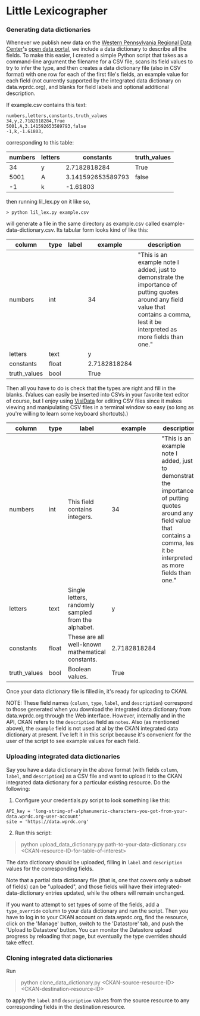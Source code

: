 # Little Lexicographer

### Generating data dictionaries
Whenever we publish new data on the [Western Pennsylvania Regional Data Center](https://www.wprdc.org)'s [open data portal](https://data.wprdc.org), we include a data dictionary to describe all the fields. To make this easier, I created a simple Python script that takes as a command-line argument the filename for a CSV file, scans its field values to try to infer the type, and then creates a data dictionary file (also in CSV format) with one row for each of the first file's fields, an example value for each field (not currently supported by the integrated data dictionary on data.wprdc.org), and blanks for field labels and optional additional description.

If example.csv contains this text:

```
numbers,letters,constants,truth_values
34,y,2.7182818284,True
5001,A,3.141592653589793,false
-1,k,-1.61803,
```

corresponding to this table:

numbers|letters|constants|truth_values
-------|-------|---------|------------
34|y|2.7182818284|True
5001|A|3.141592653589793|false
-1|k|-1.61803|

then running lil_lex.py on it like so,

```
> python lil_lex.py example.csv
```

will generate a file in the same directory as example.csv called example-data-dictionary.csv. Its tabular form looks kind of like this:

column|type|label|example|description
----------|----|-----------|-------|-----
numbers|int||34|"This is an example note I added, just to demonstrate the importance of putting quotes around any field value that contains a comma, lest it be interpreted as more fields than one."
letters|text||y|
constants|float||2.7182818284|
truth_values|bool||True|

Then all you have to do is check that the types are right and fill in the blanks. (Values can easily be inserted into CSVs in your favorite text editor of course, but I enjoy using [VisiData](https://github.com/saulpw/visidata) for editing CSV files since it makes viewing and manipulating CSV files in a terminal window so easy (so long as you're willing to learn some keyboard shortcuts).)

column|type|label|example|description
----------|----|-----------|-------|-----
numbers|int|This field contains integers.|34|"This is an example note I added, just to demonstrate the importance of putting quotes around any field value that contains a comma, lest it be interpreted as more fields than one."
letters|text|Single letters, randomly sampled from the alphabet.|y|
constants|float|These are all well-known mathematical constants.|2.7182818284|
truth_values|bool|Boolean values.|True|

Once your data dictionary file is filled in, it's ready for uploading to CKAN.

NOTE: These field names (`column`, `type`, `label`, and `description`) correspond to those generated when you download the integrated data dictionary from data.wprdc.org through the Web interface. However, internally and in the API, CKAN refers to the `description` field as `notes`. Also (as mentioned above), the `example` field is not used at al by the CKAN integrated data dictionary at present. I've left it in this script because it's convenient for the user of the script to see example values for each field.

### Uploading integrated data dictionaries

Say you have a data dictionary in the above format (with fields `column`, `label`, and `description`) as a CSV file and want to upload it to the CKAN integrated data dictionary for a particular existing resource. Do the following:

1) Configure your credentials.py script to look something like this:

```
API_key = 'long-string-of-alphanumeric-characters-you-got-from-your-data.wprdc.org-user-account'
site = 'https://data.wprdc.org'
```
2) Run this script:

> python upload_data_dictionary.py path-to-your-data-dictionary.csv \<CKAN-resource-ID-for-table-of-interest\>

The data dictionary should be uploaded, filling in `label` and `description` values for the corresponding fields.

Note that a partial data dictionary file (that is, one that covers only a subset of fields) can be "uploaded", and those fields will have their integrated-data-dictionary entries updated, while the others will remain unchanged.

If you want to attempt to set types of some of the fields, add a `type_override` column to your data dictionary and run the script.
Then you have to log in to your CKAN account on data.wprdc.org, find the resource, click on the 'Manage' button, switch to the 'Datastore' tab, and push the 'Upload to Datastore' button. You can monitor the Datastore upload progress by reloading that page, but eventually the type overrides should take effect.

### Cloning integrated data dictionaries

Run

> python clone_data_dictionary.py \<CKAN-source-resource-ID\> \<CKAN-destination-resource-ID\>

to apply the `label` and `description` values from the source resource to any corresponding fields in the destination resource.
